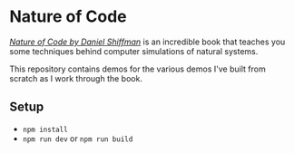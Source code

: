 # Nature of Code

[*Nature of Code by Daniel Shiffman*](https://natureofcode.com/) is an incredible book that teaches you some techniques behind computer simulations of natural systems.

This repository contains demos for the various demos I've built from scratch as I work through the book.

## Setup

- `npm install`
- `npm run dev` or `npm run build`

